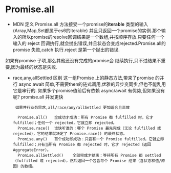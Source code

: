 # Promise.all

- MDN 定义
   Promise.all 方法接受一个promise的**iterable** 类型的输入(Array,Map,Set都属于es6的iterable)
   并且只返回一个promise的实例.那个输入的所以promise的resolve回调结果是一个数组,并按顺序存放.只要任何一个输入的
   reject 回调执行,就会抛出错误,并且状态会变成rejected.Promise.all的promise 失败,catch 执行.reject 是第一个抛出的错误.


 如果有promise 子项,那么其他还没有完成的promise会 继续执行,只不过结果不重要,因为最终的状态是失败.

- race,any,allSettled 区别
      这一组Promise 上的静态方法,带来了promise 的并行
       async await 简单,不需要then的链式调用,优雅的异步变同步,但也不能乱用
       它是串行的.
       如果多个promise值前后有依赖 async/await 有优势,但如果没有呢? promise.all 并发更快

       如果并行业务需求,all/race/any/allSettled 更加适合且高效

        Promise.all()	全成功才成功：所有 Promise 都 fulfilled 时，它才 fulfilled；任何一个 rejected，它就立即 rejected。
        Promise.race()	谁快听谁的：哪个 Promise 最先完成（无论 fulfilled 或 rejected），它的结果就决定了 Promise.race() 的最终状态。
        Promise.any()	首个成功即成功：只要有一个 Promise fulfilled，它就立即 fulfilled；只有当所有 Promise 都 rejected 时，它才 rejected（返回 AggregateError）。
        Promise.allSettled()	全部完成才结束：等待所有 Promise 都 settled（fulfilled 或 rejected），然后返回一个包含每个 Promise 结果（含状态和值/原因）的数组。